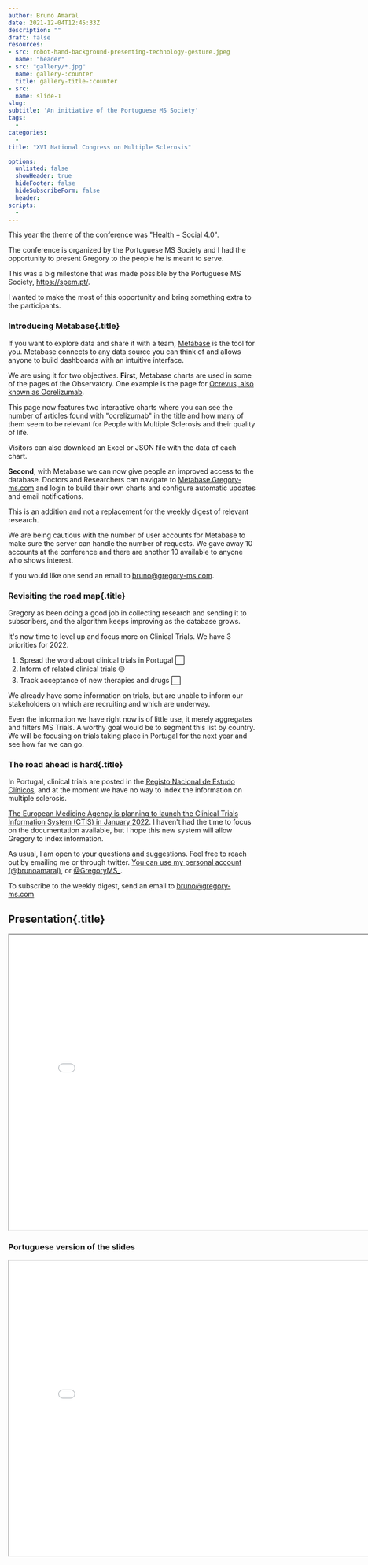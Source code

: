 ```yaml
---
author: Bruno Amaral
date: 2021-12-04T12:45:33Z
description: ""
draft: false
resources: 
- src: robot-hand-background-presenting-technology-gesture.jpeg
  name: "header"
- src: "gallery/*.jpg"
  name: gallery-:counter
  title: gallery-title-:counter
- src:
  name: slide-1
slug:
subtitle: 'An initiative of the Portuguese MS Society'
tags: 
  - 
categories: 
  - 
title: "XVI National Congress on Multiple Sclerosis"

options:
  unlisted: false
  showHeader: true
  hideFooter: false
  hideSubscribeForm: false
  header:
scripts:
  -
---
```


This year the theme of the conference was "Health + Social 4.0".

The conference is organized by the Portuguese MS Society and I had the opportunity to present Gregory to the people he is meant to serve.

This was a big milestone that was made possible by the Portuguese MS Society, https://spem.pt/. 

I wanted to make the most of this opportunity and bring something extra to the participants. 

### Introducing Metabase{.title}

If you want to explore data and share it with a team, [Metabase](https://www.metabase.com/) is the tool for you. Metabase connects to any data source you can think of and allows anyone to build dashboards with an intuitive interface.

We are using it for two objectives. **First**, Metabase charts are used in some of the pages of the Observatory. One example is the page for [Ocrevus, also known as Ocrelizumab](/observatory/ocrelizumab/). 

This page now features two interactive charts where you can see the number of articles found with "ocrelizumab" in the title and how many of them seem to be relevant for People with Multiple Sclerosis and their quality of life.

Visitors can also download an Excel or JSON file with the data of each chart.

**Second**, with Metabase we can now give people an improved access to the database. Doctors and Researchers can navigate to [Metabase.Gregory-ms.com](https://metabase.gregory-ms.com/) and login to build their own charts and configure automatic updates and email notifications.

This is an addition and not a replacement for the weekly digest of relevant research.

We are being cautious with the number of user accounts for Metabase to make sure the server can handle the number of requests. We gave away 10 accounts at the conference and there are another 10 available to anyone who shows interest.

If you would like one send an email to <bruno@gregory-ms.com>. 

### Revisiting the road map{.title}

Gregory as been doing a good job in collecting research and sending it to subscribers, and the algorithm keeps improving as the database grows.

It's now time to level up and focus more on Clinical Trials. We have 3 priorities for 2022.

1. Spread the word about clinical trials in Portugal ⬜️
2. Inform of related clinical trials 🟡
3. Track acceptance of new therapies and drugs ⬜️ 

We already have some information on trials, but are unable to inform our stakeholders on which are recruiting and which are underway.

Even the information we have right now is of little use, it merely aggregates and filters MS Trials. A worthy goal would be to segment this list by country. We will be focusing on trials taking place in Portugal for the next year and see how far we can go. 

### The road ahead is hard{.title}

In Portugal, clinical trials are posted in the [Registo Nacional de Estudo Clínicos](https://rnec.pt/), and at the moment we have no way to index the information on multiple sclerosis. 

[The European Medicine Agency is planning to launch the Clinical Trials Information System (CTIS) in January 2022](https://www.ema.europa.eu/en/human-regulatory/research-development/clinical-trials/clinical-trials-information-system-training-support). I haven't had the time to focus on the documentation available, but I hope this new system will allow Gregory to index information.

As usual, I am open to your questions and suggestions. Feel free to reach out by emailing me or through twitter. [You can use my personal account (@brunoamaral)](https://twitter.com/brunoamaral), or [@GregoryMS_](https://twitter.com/gregoryms_).  

To subscribe to the weekly digest, send an email to <bruno@gregory-ms.com>

## Presentation{.title}

<div class="embed-responsive embed-responsive-16by9">
<iframe src="/post/2021-12-04/ViewerJS/#/post/2021-12-04/gregory_presentation_2021_spem.pdf" width='800' height='600' allowfullscreen webkitallowfullscreen></iframe>
</div>

### Portuguese version of the slides

<div class="embed-responsive embed-responsive-16by9">
<iframe src="/post/2021-12-04/ViewerJS/#/post/2021-12-04/Gregory_spem2021_PT.pdf" width='800' height='600' allowfullscreen webkitallowfullscreen></iframe>
</div>
